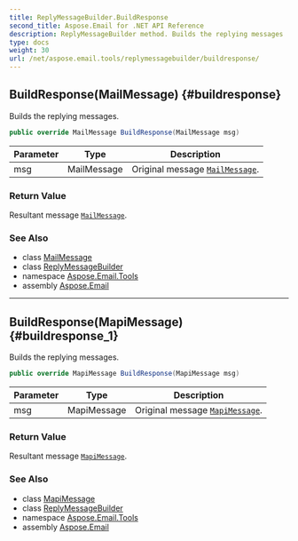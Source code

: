 ```yaml
---
title: ReplyMessageBuilder.BuildResponse
second_title: Aspose.Email for .NET API Reference
description: ReplyMessageBuilder method. Builds the replying messages
type: docs
weight: 30
url: /net/aspose.email.tools/replymessagebuilder/buildresponse/
---
```

## BuildResponse(MailMessage) {#buildresponse}

Builds the replying messages.

```csharp
public override MailMessage BuildResponse(MailMessage msg)
```

| Parameter | Type | Description |
| --- | --- | --- |
| msg | MailMessage | Original message [`MailMessage`](../../../aspose.email/mailmessage/). |

### Return Value

Resultant message [`MailMessage`](../../../aspose.email/mailmessage/).

### See Also

* class [MailMessage](../../../aspose.email/mailmessage/)
* class [ReplyMessageBuilder](../)
* namespace [Aspose.Email.Tools](../../replymessagebuilder/)
* assembly [Aspose.Email](../../../)

---

## BuildResponse(MapiMessage) {#buildresponse_1}

Builds the replying messages.

```csharp
public override MapiMessage BuildResponse(MapiMessage msg)
```

| Parameter | Type | Description |
| --- | --- | --- |
| msg | MapiMessage | Original message [`MapiMessage`](../../../aspose.email.mapi/mapimessage/). |

### Return Value

Resultant message [`MapiMessage`](../../../aspose.email.mapi/mapimessage/).

### See Also

* class [MapiMessage](../../../aspose.email.mapi/mapimessage/)
* class [ReplyMessageBuilder](../)
* namespace [Aspose.Email.Tools](../../replymessagebuilder/)
* assembly [Aspose.Email](../../../)


